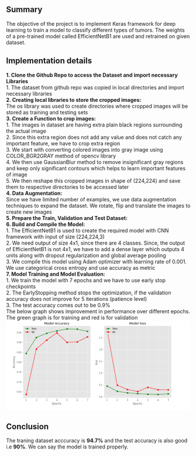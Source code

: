 ## Summary
The objective of the project is to implement Keras framework for deep learning to train a model to classify different types of tumors.
The weights of a pre-trained model called EfficientNetB1 are used and retrained on given dataset.
## Implementation details
**1. Clone the Github Repo to access the Dataset and import necessary Libraries**  
        1. The dataset from github repo was copied in local directories and import necessary libraries  
**2. Creating local libraries to store the cropped images:**  
        The os library was used to create directories where cropped images will be stored as training and testing sets  
**3. Create a Function to crop images:**  
    1.	The images in dataset are having extra plain black regions surrounding the actual image  
    2.	Since this extra region does not add any value and does not catch any important feature, we have to crop extra region  
    3. We start with converting colored images into gray image using COLOR_BGR2GRAY method of opencv library  
    4. We then use GaussianBlur method to remove insignificant gray regions and keep only significant contours which helps to learn important features of image  
    5. We then reshape this cropped images in shape of (224,224) and save them to respective directories to be accessed later  
**4. Data Augmentation:**  
    Since we have limited number of examples, we use data augmentation techniques to expand the dataset. We rotate, flip and translate the images to create new images  
**5. Prepare the Train, Validation and Test Dataset:**  
**6. Build and Compile the Model:**  
    1.	The EfficientNetB1 is used to create the required model with CNN framework with input of size (224,224,3)  
    2.	We need output of size 4x1, since there are 4 classes. Since, the output of EfficientNetB1 is not 4x1, we have to add a dense layer which outputs 4 units along with dropout regularization and global average pooling  
    3.	We compile this model using Adam optimizer with learning rate of 0.001. We use categorical cross entropy and use accuracy as metric  
**7. Model Training and Model Evaluation:**  
    1.	We train the model with 7 epochs and we have to use early stop checkpoints  
    2.	The EarlyStopping method stops the optimization, if the validation accuracy does not improve for 5 iterations (patience level)  
    3.	The test accuracy comes out to be 0.9%  
The below graph shows improvement in performance over different epochs. The green graph is for training and red is for validation  
 ![metric](https://github.com/Abhinandan-Kumbhar/PYCK/blob/main/pyck.png)
## Conclusion
The traning dataset acccuracy is **94.7%** and the test accuracy is also good i.e **90%**. We can say the model is trained properly.
